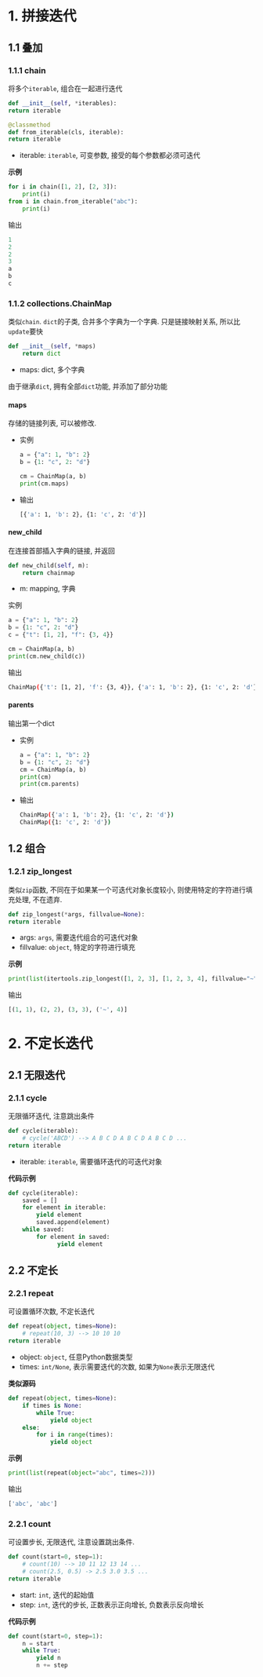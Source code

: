 # 1. 拼接迭代

## 1.1 叠加

### 1.1.1 chain

将多个`iterable`, 组合在一起进行迭代

```python
def __init__(self, *iterables):
return iterable

@classmethod
def from_iterable(cls, iterable):
return iterable
```

* iterable: `iterable`, 可变参数, 接受的每个参数都必须可迭代

**示例**

```python
for i in chain([1, 2], [2, 3]):
    print(i)
from i in chain.from_iterable("abc"):
	print(i)
```

输出

```python
1
2
2
3
a
b
c
```

### 1.1.2 collections.ChainMap

类似`chain`.  `dict`的子类, 合并多个字典为一个字典. 只是链接映射关系, 所以比`update`要快

```python
def __init__(self, *maps)
	return dict
```

* maps: dict, 多个字典

由于继承`dict`, 拥有全部`dict`功能, 并添加了部分功能

#### maps

存储的链接列表, 可以被修改.

* 实例

  ```python
  a = {"a": 1, "b": 2}
  b = {1: "c", 2: "d"}
  
  cm = ChainMap(a, b)
  print(cm.maps)
  ```

* 输出

  ```bash
  [{'a': 1, 'b': 2}, {1: 'c', 2: 'd'}]
  ```

#### new_child

在连接首部插入字典的链接, 并返回

```Python
def new_child(self, m):
    return chainmap
```

* m: mapping, 字典

实例

```Python
a = {"a": 1, "b": 2}
b = {1: "c", 2: "d"}
c = {"t": [1, 2], "f": {3, 4}}

cm = ChainMap(a, b)
print(cm.new_child(c))
```

输出

```bash
ChainMap({'t': [1, 2], 'f': {3, 4}}, {'a': 1, 'b': 2}, {1: 'c', 2: 'd'})
```

#### parents

输出第一个dict

* 实例

  ```python
  a = {"a": 1, "b": 2}
  b = {1: "c", 2: "d"}
  cm = ChainMap(a, b)
  print(cm)
  print(cm.parents)
  ```

* 输出

  ```bash
  ChainMap({'a': 1, 'b': 2}, {1: 'c', 2: 'd'})
  ChainMap({1: 'c', 2: 'd'})
  ```

## 1.2 组合

### 1.2.1 zip_longest

类似`zip`函数, 不同在于如果某一个可迭代对象长度较小, 则使用特定的字符进行填充处理, 不在遗弃.

```python
def zip_longest(*args, fillvalue=None):
return iterable
```

* args: `args`, 需要迭代组合的可迭代对象
* fillvalue: `object`, 特定的字符进行填充

**示例**

```python
print(list(itertools.zip_longest([1, 2, 3], [1, 2, 3, 4], fillvalue="~")))
```

输出

```python
[(1, 1), (2, 2), (3, 3), ('~', 4)]
```

# 2. 不定长迭代

## 2.1 无限迭代

### 2.1.1 cycle

无限循环迭代, 注意跳出条件

```python
def cycle(iterable):
    # cycle('ABCD') --> A B C D A B C D A B C D ...
return iterable
```

* iterable: `iterable`, 需要循环迭代的可迭代对象

**代码示例**

```python
def cycle(iterable):
    saved = []
    for element in iterable:
        yield element
        saved.append(element)
    while saved:
        for element in saved:
              yield element
```

## 2.2 不定长

### 2.2.1 repeat

可设置循环次数, 不定长迭代

```python
def repeat(object, times=None):
    # repeat(10, 3) --> 10 10 10
return iterable
```

* object: `object`, 任意Python数据类型
* times: `int/None`, 表示需要迭代的次数, 如果为`None`表示无限迭代

**类似源码**

```python
def repeat(object, times=None):
    if times is None:
        while True:
            yield object
    else:
        for i in range(times):
            yield object
```

**示例**

```python
print(list(repeat(object="abc", times=2)))
```

输出

```python
['abc', 'abc']
```

### 2.2.1 count

可设置步长, 无限迭代, 注意设置跳出条件.

```python
def count(start=0, step=1):
    # count(10) --> 10 11 12 13 14 ...
    # count(2.5, 0.5) -> 2.5 3.0 3.5 ...
return iterable
```

* start: `int`, 迭代的起始值
* step: `int`, 迭代的步长, 正数表示正向增长, 负数表示反向增长

**代码示例**

```python
def count(start=0, step=1):
    n = start
    while True:
        yield n
        n += step
```

